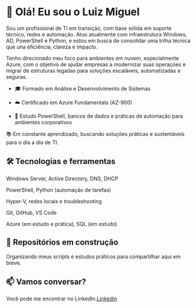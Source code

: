 # 👋 Olá! Eu sou o Luiz Miguel
Sou um profissional de TI em transição, com base sólida em suporte técnico, redes e automação. Atuo atualmente com infraestrutura Windows, AD, PowerShell e Python, e estou em busca de consolidar uma trilha técnica que una eficiência, clareza e impacto.

Tenho direcionado meu foco para ambientes em nuvem, especialmente Azure, com o objetivo de ajudar empresas a modernizar suas operações e migrar de estruturas legadas para soluções escaláveis, automatizadas e seguras.

- 🎓 Formado em Análise e Desenvolvimento de Sistemas

- ☁️ Certificado em Azure Fundamentals (AZ-900)

- 🔧 Estudo PowerShell, bancos de dados e práticas de automação para ambientes corporativos

📚 Em constante aprendizado, buscando soluções práticas e sustentáveis para o dia a dia de TI.

## 🛠️ Tecnologias e ferramentas
Windows Server, Active Directory, DNS, DHCP

PowerShell, Python (automação de tarefas)

Hyper-V, redes locais e troubleshooting

Git, GitHub, VS Code

Azure (em estudo e prática), SQL (em estudo)

## 🚧 Repositórios em construção
Organizando meus scripts e estudos práticos para compartilhar aqui em breve.

## 📫 Vamos conversar?
Você pode me encontrar no LinkedIn.[Linkedin](https://www.linkedin.com/in/luizmiguelgaio/)
